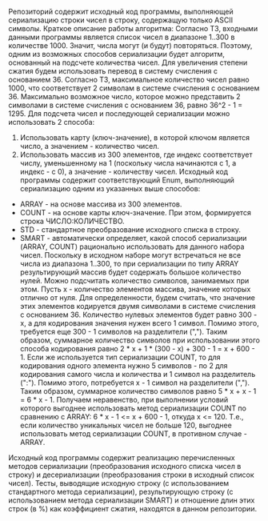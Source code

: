 Репозиторий содержит исходный код программы, выполняющей сериализацию строки чисел в строку, содержащую только ASCII символы.
Краткое описание работы алгоритма:
Согласно ТЗ, входными данными программы является список чисел в диапазоне 1..300 в количестве 1000.
Значит, числа могут (и будут) повторяться.
Поэтому, одним из возможных способов сериализации будет алгоритм, основанный на подсчете количества чисел.
Для увеличения степени сжатия будем использовать перевод в систему счисления с основанием 36.
Согласно ТЗ, максимальное количество чисел равно 1000, что соответствует 2 символам в системе счисления с основанием 36.
Максимально возможное число, которое можно представить 2 символами в системе счисления с основанием 36, равно 36^2 - 1 = 1295.
Для подсчета чисел и последующей сериализации можно использовать 2 способа:
  1. Использовать карту (ключ-значение), в которой ключом является число, а значением - количество чисел.
  2. Использовать массив из 300 элементов, где индекс соответствует числу, уменьшенному на 1 (поскольку числа начинаются с 1, а индекс - с 0), а значение - количеству чисел.
Исходный код программы содержит соответствующий Enum, выполняющий сериализацию одним из указанных выше способов:
  - ARRAY - на основе массива из 300 элементов.
  - COUNT - на основе карты ключ-значение. При этом, формируется строка ЧИСЛО:КОЛИЧЕСТВО.
  - STD - стандартное преобразование исходного списка в строку.
  - SMART - автоматически определяет, какой способ сериализации (ARRAY, COUNT) рационально использовать для данного набора чисел. Поскольку в исходном наборе могут встречаться не все числа из диапазона 1..300, то при сериализации по типу ARRAY результирующий массив будет содержать большое количество нулей. Можно подсчитать количество символов, занимаемых при этом. Пусть x - количество элементов массива, значение которых отлично от нуля. Для определенности, будем считать, что значение этих элементов кодируется двумя символами в системе счисления с основанием 36. Количество нулевых элементов будет равно 300 - x, а для кодирования значения нужен всего 1 символ. Помимо этого, требуется еще 300 - 1 символов на разделители (","). Таким образом, суммарное количество символов при использовании этого способа кодирования равно 2 * x + 1 * (300 - x) + 300 - 1 = x + 600 - 1. Если же используется тип сериализации COUNT, то для кодирования одного элемента нужно 5 символов - по 2 для кодирования самого числа и количества и 1 символ на разделитель (":"). Помимо этого, потребуется x - 1 символ на разделители (","). Таким образом, суммарное количество символов равно 5 * x + x - 1 = 6 * x - 1. Получаем неравенство, при выполнении условий которого выгоднее использовать метод сериализации COUNT по сравнению с ARRAY: 6 * x - 1 <= x + 600 - 1, откуда x <= 120. Т.е., если количество уникальных чисел не больше 120, выгоднее использовать метод сериализации COUNT, в противном случае - ARRAY.

Исходный код программы содержит реализацию перечисленных методов сериализации (преобразования исходного списка чисел в строку) и десериализации (преобразования строки в исходный список чисел). Тесты, выводящие исходную строку (с использованием стандартного метода сериализации), результирующую строку (с использованием метода сериализации SMART) и отношение длин этих строк (в %) как коэффициент сжатия, находятся в данном репозитории.
